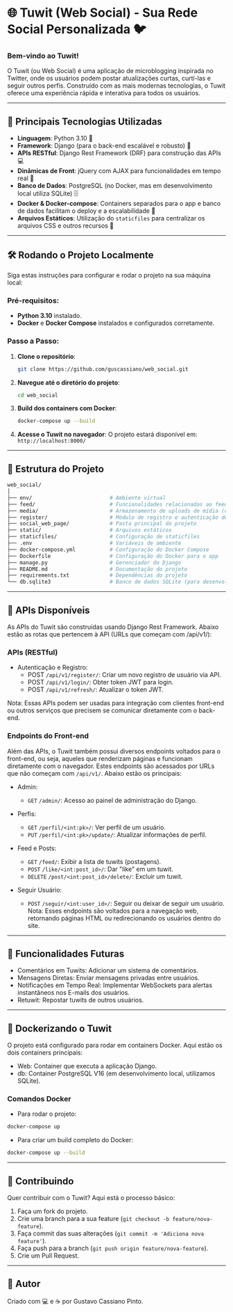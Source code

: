 # 🌐 **Tuwit (Web Social)** - Sua Rede Social Personalizada 🐦

### **Bem-vindo ao Tuwit!**
O Tuwit (ou Web Social) é uma aplicação de microblogging inspirada no Twitter, onde os usuários podem postar atualizações curtas, curtí-las e seguir outros perfis. Construído com as mais modernas tecnologias, o Tuwit oferece uma experiência rápida e interativa para todos os usuários.

---

## 🚀 **Principais Tecnologias Utilizadas**

- **Linguagem**: Python 3.10 🐍
- **Framework**: Django (para o back-end escalável e robusto) 🌱
- **APIs RESTful**: Django Rest Framework (DRF) para construção das APIs 💻
- **Dinâmicas de Front**: jQuery com AJAX para funcionalidades em tempo real 🎨
- **Banco de Dados**: PostgreSQL (no Docker, mas em desenvolvimento local utiliza SQLite) 🗄️
- **Docker & Docker-compose**: Containers separados para o app e banco de dados facilitam o deploy e a escalabilidade 🐳
- **Arquivos Estáticos**: Utilização do `staticfiles` para centralizar os arquivos CSS e outros recursos 📂

---

## 🛠️ **Rodando o Projeto Localmente**

Siga estas instruções para configurar e rodar o projeto na sua máquina local:

### Pré-requisitos:

- **Python 3.10** instalado.
- **Docker** e **Docker Compose** instalados e configurados corretamente.

### Passo a Passo:

1. **Clone o repositório**:
    ```bash
    git clone https://github.com/guscassiano/web_social.git
    ```

2. **Navegue até o diretório do projeto**:
    ```bash
    cd web_social
    ```

3. **Build dos containers com Docker**:
    ```bash
    docker-compose up --build
    ```

4. **Acesse o Tuwit no navegador**:
    O projeto estará disponível em: `http://localhost:8000/`

---

## 📂 **Estrutura do Projeto**

```bash
web_social/
│
├── env/                         # Ambiente virtual
├── feed/                        # Funcionalidades relacionadas ao feed
├── media/                       # Armazenamento de uploads de mídia (como imagens de perfil)
├── register/                    # Módulo de registro e autenticação de usuários
├── social_web_page/             # Pasta principal do projeto
├── static/                      # Arquivos estáticos
├── staticfiles/                 # Configuração de staticfiles
├── .env                         # Variáveis de ambiente
├── docker-compose.yml           # Configuração do Docker Compose
├── Dockerfile                   # Configuração do Docker para o app
├── manage.py                    # Gerenciador do Django
├── README.md                    # Documentação do projeto
├── requirements.txt             # Dependências do projeto
└── db.sqlite3                   # Banco de dados SQLite (para desenvolvimento)
```

---

## 📡 **APIs Disponíveis**

As APIs do Tuwit são construídas usando Django Rest Framework. Abaixo estão as rotas que pertencem à API (URLs que começam com /api/v1/):

### **APIs (RESTful)**
- Autenticação e Registro:
  - POST `/api/v1/register/`: Criar um novo registro de usuário via API.
  - POST `/api/v1/login/`: Obter token JWT para login.
  - POST `/api/v1/refresh/`: Atualizar o token JWT.
      
Nota: Essas APIs podem ser usadas para integração com clientes front-end ou outros serviços que precisem se comunicar diretamente com o back-end.

### **Endpoints do Front-end**
Além das APIs, o Tuwit também possui diversos endpoints voltados para o front-end, ou seja, aqueles que renderizam páginas e funcionam diretamente com o navegador. Estes endpoints são acessados por URLs que não começam com `/api/v1/`. Abaixo estão os principais:

- Admin:
  - `GET` `/admin/`: Acesso ao painel de administração do Django.
- Perfis:

  - `GET` `/perfil/<int:pk>/`: Ver perfil de um usuário.
  - `PUT` `/perfil/<int:pk>/update/`: Atualizar informações de perfil.
- Feed e Posts:

  - `GET` `/feed/`: Exibir a lista de tuwits (postagens).
  - `POST` `/like/<int:post_id>/`: Dar "like" em um tuwit.
  - `DELETE` `/post/<int:post_id>/delete/`: Excluir um tuwit.
- Seguir Usuário:

  - `POST` `/seguir/<int:user_id>/`: Seguir ou deixar de seguir um usuário.
Nota: Esses endpoints são voltados para a navegação web, retornando páginas HTML ou redirecionando os usuários dentro do site.

---

## 🎨 **Funcionalidades Futuras**
- Comentários em Tuwits: Adicionar um sistema de comentários.
- Mensagens Diretas: Enviar mensagens privadas entre usuários.
- Notificações em Tempo Real: Implementar WebSockets para alertas instantâneos nos E-mails dos usuários.
- Retuwit: Repostar tuwits de outros usuários.

---

## 🐳 **Dockerizando o Tuwit**
O projeto está configurado para rodar em containers Docker. Aqui estão os dois containers principais:

- Web: Container que executa a aplicação Django.
- db: Container PostgreSQL V16 (em desenvolvimento local, utilizamos SQLite).

### **Comandos Docker**
- Para rodar o projeto:
```bash
docker-compose up
```
- Para criar um build completo do Docker:
```bash
docker-compose up --build
```

---

## 🤝 **Contribuindo**
Quer contribuir com o Tuwit? Aqui está o processo básico:

1. Faça um fork do projeto.
2. Crie uma branch para a sua feature (`git checkout -b feature/nova-feature`).
3. Faça commit das suas alterações (`git commit -m 'Adiciona nova feature'`).
4. Faça push para a branch (`git push origin feature/nova-feature`).
5. Crie um Pull Request.

---

## 🦸 **Autor**
Criado com 💻 e ☕ por Gustavo Cassiano Pinto.

